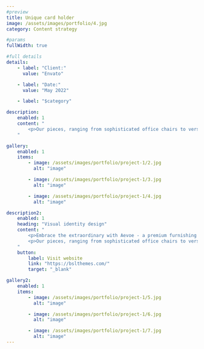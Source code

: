 ```yaml
---
#preview
title: Unique card holder
image: /assets/images/portfolio/4.jpg
category: Content strategy

#params
fullWidth: true

#full details
details:
    - label: "Client:"
      value: "Envato"

    - label: "Date:"
      value: "May 2022"

    - label: "$category"

description:
    enabled: 1
    content: "
        <p>Our pieces, ranging from sophisticated office chairs to versatile home furniture, embody a unique blend of style, functionality, and ergonomic excellence. Venture into the Aevoe universe and experience how our furniture transforms your daily living and working spaces into realms of elegance and comfort.</p>
    "

gallery: 
    enabled: 1
    items:
        - image: /assets/images/portfolio/project-1/2.jpg
          alt: "image"

        - image: /assets/images/portfolio/project-1/3.jpg
          alt: "image"

        - image: /assets/images/portfolio/project-1/4.jpg
          alt: "image"

description2:
    enabled: 1
    heading: "Visual identity design"
    content: "
        <p>Embrace the extraordinary with Aevoe - a premium furnishing brand that fuses modern design with supreme comfort.</p>
        <p>Our pieces, ranging from sophisticated office chairs to versatile home furniture, embody a unique blend of style, functionality, and ergonomic excellence. Venture into the Aevoe universe and experience how our furniture transforms your daily living and working spaces into realms of elegance and comfort.</p>
    "
    button:
        label: Visit website
        link: "https://bslthemes.com/"
        target: "_blank"

gallery2: 
    enabled: 1
    items:
        - image: /assets/images/portfolio/project-1/5.jpg
          alt: "image"

        - image: /assets/images/portfolio/project-1/6.jpg
          alt: "image"

        - image: /assets/images/portfolio/project-1/7.jpg
          alt: "image"
---
```

